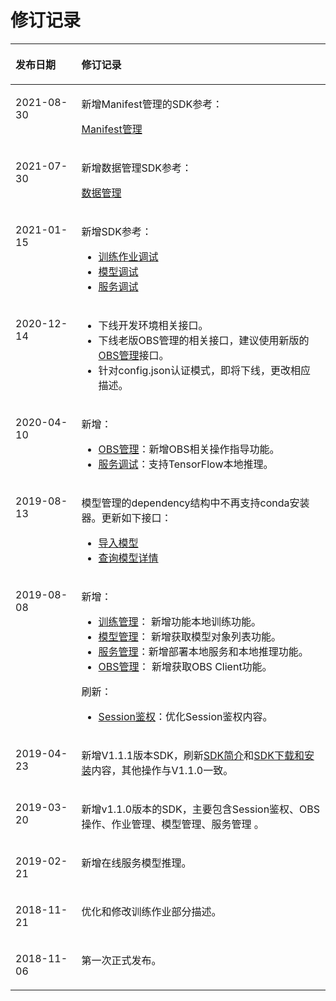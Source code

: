 # 修订记录<a name="modelarts_04_0099"></a>

<a name="table47040513710"></a>
<table><thead align="left"><tr id="row1870515517373"><th class="cellrowborder" valign="top" width="20.919999999999998%" id="mcps1.1.3.1.1"><p id="p77056523711"><a name="p77056523711"></a><a name="p77056523711"></a>发布日期</p>
</th>
<th class="cellrowborder" valign="top" width="79.08%" id="mcps1.1.3.1.2"><p id="p1470525183717"><a name="p1470525183717"></a><a name="p1470525183717"></a>修订记录</p>
</th>
</tr>
</thead>
<tbody><tr id="row653102992720"><td class="cellrowborder" valign="top" width="20.919999999999998%" headers="mcps1.1.3.1.1 "><p id="p553132932719"><a name="p553132932719"></a><a name="p553132932719"></a>2021-08-30</p>
</td>
<td class="cellrowborder" valign="top" width="79.08%" headers="mcps1.1.3.1.2 "><p id="p135372913276"><a name="p135372913276"></a><a name="p135372913276"></a>新增Manifest管理的SDK参考：</p>
<p id="p128241220152820"><a name="p128241220152820"></a><a name="p128241220152820"></a><a href="Manifest管理.md">Manifest管理</a></p>
</td>
</tr>
<tr id="row73582038185914"><td class="cellrowborder" valign="top" width="20.919999999999998%" headers="mcps1.1.3.1.1 "><p id="p435812387597"><a name="p435812387597"></a><a name="p435812387597"></a>2021-07-30</p>
</td>
<td class="cellrowborder" valign="top" width="79.08%" headers="mcps1.1.3.1.2 "><p id="p14359123814596"><a name="p14359123814596"></a><a name="p14359123814596"></a>新增数据管理SDK参考：</p>
<p id="p1879418146018"><a name="p1879418146018"></a><a name="p1879418146018"></a><a href="数据管理.md">数据管理</a></p>
</td>
</tr>
<tr id="row2038983514402"><td class="cellrowborder" valign="top" width="20.919999999999998%" headers="mcps1.1.3.1.1 "><p id="p9389163554011"><a name="p9389163554011"></a><a name="p9389163554011"></a>2021-01-15</p>
</td>
<td class="cellrowborder" valign="top" width="79.08%" headers="mcps1.1.3.1.2 "><p id="p1389163512404"><a name="p1389163512404"></a><a name="p1389163512404"></a>新增SDK参考：</p>
<a name="ul036610396442"></a><a name="ul036610396442"></a><ul id="ul036610396442"><li><a href="训练作业调试.md">训练作业调试</a></li><li><a href="模型调试.md">模型调试</a></li><li><a href="服务调试.md">服务调试</a></li></ul>
</td>
</tr>
<tr id="row181991144152310"><td class="cellrowborder" valign="top" width="20.919999999999998%" headers="mcps1.1.3.1.1 "><p id="p419994432312"><a name="p419994432312"></a><a name="p419994432312"></a>2020-12-14</p>
</td>
<td class="cellrowborder" valign="top" width="79.08%" headers="mcps1.1.3.1.2 "><a name="ul1313419718243"></a><a name="ul1313419718243"></a><ul id="ul1313419718243"><li>下线开发环境相关接口。</li><li>下线老版OBS管理的相关接口，建议使用新版的<a href="OBS管理概述.md">OBS管理</a>接口。</li><li>针对config.json认证模式，即将下线，更改相应描述。</li></ul>
</td>
</tr>
<tr id="row4681151112246"><td class="cellrowborder" valign="top" width="20.919999999999998%" headers="mcps1.1.3.1.1 "><p id="p768291113243"><a name="p768291113243"></a><a name="p768291113243"></a>2020-04-10</p>
</td>
<td class="cellrowborder" valign="top" width="79.08%" headers="mcps1.1.3.1.2 "><p id="p19946172032814"><a name="p19946172032814"></a><a name="p19946172032814"></a>新增：</p>
<a name="ul3160102319285"></a><a name="ul3160102319285"></a><ul id="ul3160102319285"><li><a href="OBS管理概述.md">OBS管理</a>：新增OBS相关操作指导功能。</li><li><a href="服务调试.md">服务调试</a>：支持TensorFlow本地推理。</li></ul>
</td>
</tr>
<tr id="row164851844125812"><td class="cellrowborder" valign="top" width="20.919999999999998%" headers="mcps1.1.3.1.1 "><p id="p154864446588"><a name="p154864446588"></a><a name="p154864446588"></a>2019-08-13</p>
</td>
<td class="cellrowborder" valign="top" width="79.08%" headers="mcps1.1.3.1.2 "><p id="p04861144105813"><a name="p04861144105813"></a><a name="p04861144105813"></a>模型管理的dependency结构中不再支持conda安装器。更新如下接口：</p>
<a name="ul1529153905916"></a><a name="ul1529153905916"></a><ul id="ul1529153905916"><li><a href="导入模型.md">导入模型</a></li><li><a href="查询模型详情.md">查询模型详情</a></li></ul>
</td>
</tr>
<tr id="row1699413458175"><td class="cellrowborder" valign="top" width="20.919999999999998%" headers="mcps1.1.3.1.1 "><p id="p139948459176"><a name="p139948459176"></a><a name="p139948459176"></a>2019-08-08</p>
</td>
<td class="cellrowborder" valign="top" width="79.08%" headers="mcps1.1.3.1.2 "><p id="p06661928121813"><a name="p06661928121813"></a><a name="p06661928121813"></a>新增：</p>
<a name="ul10582330181818"></a><a name="ul10582330181818"></a><ul id="ul10582330181818"><li><a href="创建训练作业.md">训练管理</a>： 新增功能本地训练功能。</li><li><a href="导入模型.md">模型管理</a>： 新增获取模型对象列表功能。</li><li><a href="服务管理概述.md">服务管理</a>：新增部署本地服务和本地推理功能。</li><li><a href="OBS管理概述.md">OBS管理</a>： 新增获取OBS Client功能。</li></ul>
<p id="p82911910171920"><a name="p82911910171920"></a><a name="p82911910171920"></a>刷新：</p>
<a name="ul414551231916"></a><a name="ul414551231916"></a><ul id="ul414551231916"><li><a href="Session鉴权概述.md">Session鉴权</a>：优化Session鉴权内容。</li></ul>
</td>
</tr>
<tr id="row1098411773111"><td class="cellrowborder" valign="top" width="20.919999999999998%" headers="mcps1.1.3.1.1 "><p id="p159857703119"><a name="p159857703119"></a><a name="p159857703119"></a>2019-04-23</p>
</td>
<td class="cellrowborder" valign="top" width="79.08%" headers="mcps1.1.3.1.2 "><p id="p149854715318"><a name="p149854715318"></a><a name="p149854715318"></a>新增V1.1.1版本SDK，刷新<a href="SDK简介.md">SDK简介</a>和<a href="SDK下载和安装.md">SDK下载和安装</a>内容，其他操作与V1.1.0一致。</p>
</td>
</tr>
<tr id="row1311014155514"><td class="cellrowborder" valign="top" width="20.919999999999998%" headers="mcps1.1.3.1.1 "><p id="p161107416550"><a name="p161107416550"></a><a name="p161107416550"></a>2019-03-20</p>
</td>
<td class="cellrowborder" valign="top" width="79.08%" headers="mcps1.1.3.1.2 "><p id="p57869139564"><a name="p57869139564"></a><a name="p57869139564"></a>新增v1.1.0版本的SDK，主要包含Session鉴权、OBS操作、作业管理、模型管理、服务管理 。</p>
</td>
</tr>
<tr id="row25001452192517"><td class="cellrowborder" valign="top" width="20.919999999999998%" headers="mcps1.1.3.1.1 "><p id="p205011852192518"><a name="p205011852192518"></a><a name="p205011852192518"></a>2019-02-21</p>
</td>
<td class="cellrowborder" valign="top" width="79.08%" headers="mcps1.1.3.1.2 "><p id="p20620116192712"><a name="p20620116192712"></a><a name="p20620116192712"></a>新增在线服务模型推理。</p>
</td>
</tr>
<tr id="row1393219163116"><td class="cellrowborder" valign="top" width="20.919999999999998%" headers="mcps1.1.3.1.1 "><p id="p557284753817"><a name="p557284753817"></a><a name="p557284753817"></a>2018-11-21</p>
</td>
<td class="cellrowborder" valign="top" width="79.08%" headers="mcps1.1.3.1.2 "><p id="p10933141612118"><a name="p10933141612118"></a><a name="p10933141612118"></a>优化和修改训练作业部分描述。</p>
</td>
</tr>
<tr id="row10705252375"><td class="cellrowborder" valign="top" width="20.919999999999998%" headers="mcps1.1.3.1.1 "><p id="p1570515133710"><a name="p1570515133710"></a><a name="p1570515133710"></a>2018-11-06</p>
</td>
<td class="cellrowborder" valign="top" width="79.08%" headers="mcps1.1.3.1.2 "><p id="p470585183716"><a name="p470585183716"></a><a name="p470585183716"></a>第一次正式发布。</p>
</td>
</tr>
</tbody>
</table>

